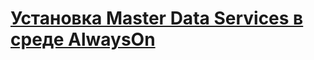 # [Установка Master Data Services в среде AlwaysOn](installing-mds-in-an-alwayson-group-environment.md)
